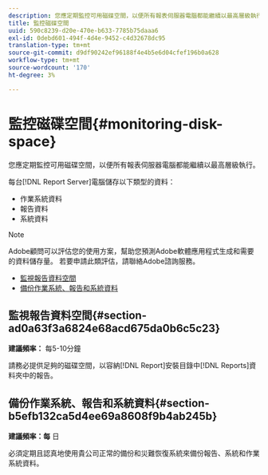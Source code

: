 ```yaml
---
description: 您應定期監控可用磁碟空間，以便所有報表伺服器電腦都能繼續以最高層級執行。
title: 監控磁碟空間
uuid: 590c8239-d20e-470e-b633-7785b75daaa6
exl-id: 0debd601-494f-4d4e-9452-c4d32678dc95
translation-type: tm+mt
source-git-commit: d9df90242ef96188f4e4b5e6d04cfef196b0a628
workflow-type: tm+mt
source-wordcount: '170'
ht-degree: 3%

---
```


# 監控磁碟空間{#monitoring-disk-space}

您應定期監控可用磁碟空間，以便所有報表伺服器電腦都能繼續以最高層級執行。

每台[!DNL Report Server]電腦儲存以下類型的資料：

* 作業系統資料
* 報告資料
* 系統資料

>[!NOTE]
>
>Adobe顧問可以評估您的使用方案，幫助您預測Adobe軟體應用程式生成和需要的資料儲存量。 若要申請此類評估，請聯絡Adobe諮詢服務。

* [監視報告資料空間](../../../home/c-rpt-oview/c-admin-rpt/c-mon-disk-sp.md#section-ad0a63f3a6824e68acd675da0b6c5c23)
* [備份作業系統、報告和系統資料](../../../home/c-rpt-oview/c-admin-rpt/c-mon-disk-sp.md#section-b5efb132ca5d4ee69a8608f9b4ab245b)

## 監視報告資料空間{#section-ad0a63f3a6824e68acd675da0b6c5c23}

**建議頻率：** 每5-10分鐘

請務必提供足夠的磁碟空間，以容納[!DNL Report]安裝目錄中[!DNL Reports]資料夾中的報告。

## 備份作業系統、報告和系統資料{#section-b5efb132ca5d4ee69a8608f9b4ab245b}

**建議頻率：每** 日

必須定期且認真地使用貴公司正常的備份和災難恢復系統來備份報告、系統和作業系統資料。
